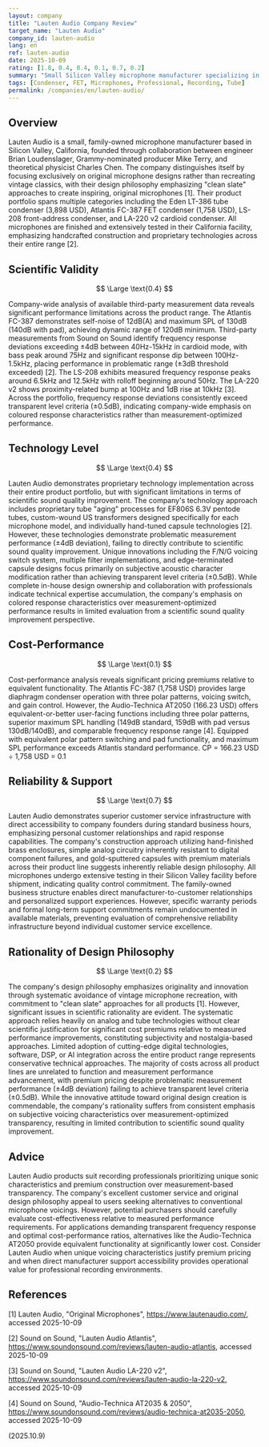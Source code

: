```yaml
---
layout: company
title: "Lauten Audio Company Review"
target_name: "Lauten Audio"
company_id: lauten-audio
lang: en
ref: lauten-audio
date: 2025-10-09
rating: [1.8, 0.4, 0.4, 0.1, 0.7, 0.2]
summary: "Small Silicon Valley microphone manufacturer specializing in original designs with premium tube and FET condenser microphones. Proprietary technologies exist but do not directly contribute to scientific sound quality improvement, with significant cost-performance challenges relative to measured specifications."
tags: [Condenser, FET, Microphones, Professional, Recording, Tube]
permalink: /companies/en/lauten-audio/
---
```

## Overview

Lauten Audio is a small, family-owned microphone manufacturer based in Silicon Valley, California, founded through collaboration between engineer Brian Loudenslager, Grammy-nominated producer Mike Terry, and theoretical physicist Charles Chen. The company distinguishes itself by focusing exclusively on original microphone designs rather than recreating vintage classics, with their design philosophy emphasizing "clean slate" approaches to create inspiring, original microphones [1]. Their product portfolio spans multiple categories including the Eden LT-386 tube condenser (3,898 USD), Atlantis FC-387 FET condenser (1,758 USD), LS-208 front-address condenser, and LA-220 v2 cardioid condenser. All microphones are finished and extensively tested in their California facility, emphasizing handcrafted construction and proprietary technologies across their entire range [2].

## Scientific Validity

$$ \Large \text{0.4} $$

Company-wide analysis of available third-party measurement data reveals significant performance limitations across the product range. The Atlantis FC-387 demonstrates self-noise of 12dB(A) and maximum SPL of 130dB (140dB with pad), achieving dynamic range of 120dB minimum. Third-party measurements from Sound on Sound identify frequency response deviations exceeding ±4dB between 40Hz-15kHz in cardioid mode, with bass peak around 75Hz and significant response dip between 100Hz-1.5kHz, placing performance in problematic range (±3dB threshold exceeded) [2]. The LS-208 exhibits measured frequency response peaks around 6.5kHz and 12.5kHz with rolloff beginning around 50Hz. The LA-220 v2 shows proximity-related bump at 100Hz and 1dB rise at 10kHz [3]. Across the portfolio, frequency response deviations consistently exceed transparent level criteria (±0.5dB), indicating company-wide emphasis on coloured response characteristics rather than measurement-optimized performance.

## Technology Level

$$ \Large \text{0.4} $$

Lauten Audio demonstrates proprietary technology implementation across their entire product portfolio, but with significant limitations in terms of scientific sound quality improvement. The company's technology approach includes proprietary tube "aging" processes for EF806S 6.3V pentode tubes, custom-wound US transformers designed specifically for each microphone model, and individually hand-tuned capsule technologies [2]. However, these technologies demonstrate problematic measurement performance (±4dB deviation), failing to directly contribute to scientific sound quality improvement. Unique innovations including the F/N/G voicing switch system, multiple filter implementations, and edge-terminated capsule designs focus primarily on subjective acoustic character modification rather than achieving transparent level criteria (±0.5dB). While complete in-house design ownership and collaboration with professionals indicate technical expertise accumulation, the company's emphasis on colored response characteristics over measurement-optimized performance results in limited evaluation from a scientific sound quality improvement perspective.

## Cost-Performance

$$ \Large \text{0.1} $$

Cost-performance analysis reveals significant pricing premiums relative to equivalent functionality. The Atlantis FC-387 (1,758 USD) provides large diaphragm condenser operation with three polar patterns, voicing switch, and gain control. However, the Audio-Technica AT2050 (166.23 USD) offers equivalent-or-better user-facing functions including three polar patterns, superior maximum SPL handling (149dB standard, 159dB with pad versus 130dB/140dB), and comparable frequency response range [4]. Equipped with equivalent polar pattern switching and pad functionality, and maximum SPL performance exceeds Atlantis standard performance. CP = 166.23 USD ÷ 1,758 USD = 0.1

## Reliability & Support

$$ \Large \text{0.7} $$

Lauten Audio demonstrates superior customer service infrastructure with direct accessibility to company founders during standard business hours, emphasizing personal customer relationships and rapid response capabilities. The company's construction approach utilizing hand-finished brass enclosures, simple analog circuitry inherently resistant to digital component failures, and gold-sputtered capsules with premium materials across their product line suggests inherently reliable design philosophy. All microphones undergo extensive testing in their Silicon Valley facility before shipment, indicating quality control commitment. The family-owned business structure enables direct manufacturer-to-customer relationships and personalized support experiences. However, specific warranty periods and formal long-term support commitments remain undocumented in available materials, preventing evaluation of comprehensive reliability infrastructure beyond individual customer service excellence.

## Rationality of Design Philosophy

$$ \Large \text{0.2} $$

The company's design philosophy emphasizes originality and innovation through systematic avoidance of vintage microphone recreation, with commitment to "clean slate" approaches for all products [1]. However, significant issues in scientific rationality are evident. The systematic approach relies heavily on analog and tube technologies without clear scientific justification for significant cost premiums relative to measured performance improvements, constituting subjectivity and nostalgia-based approaches. Limited adoption of cutting-edge digital technologies, software, DSP, or AI integration across the entire product range represents conservative technical approaches. The majority of costs across all product lines are unrelated to function and measurement performance advancement, with premium pricing despite problematic measurement performance (±4dB deviation) failing to achieve transparent level criteria (±0.5dB). While the innovative attitude toward original design creation is commendable, the company's rationality suffers from consistent emphasis on subjective voicing characteristics over measurement-optimized transparency, resulting in limited contribution to scientific sound quality improvement.

## Advice

Lauten Audio products suit recording professionals prioritizing unique sonic characteristics and premium construction over measurement-based transparency. The company's excellent customer service and original design philosophy appeal to users seeking alternatives to conventional microphone voicings. However, potential purchasers should carefully evaluate cost-effectiveness relative to measured performance requirements. For applications demanding transparent frequency response and optimal cost-performance ratios, alternatives like the Audio-Technica AT2050 provide equivalent functionality at significantly lower cost. Consider Lauten Audio when unique voicing characteristics justify premium pricing and when direct manufacturer support accessibility provides operational value for professional recording environments.

## References

[1] Lauten Audio, "Original Microphones", https://www.lautenaudio.com/, accessed 2025-10-09

[2] Sound on Sound, "Lauten Audio Atlantis", https://www.soundonsound.com/reviews/lauten-audio-atlantis, accessed 2025-10-09

[3] Sound on Sound, "Lauten Audio LA-220 v2", https://www.soundonsound.com/reviews/lauten-audio-la-220-v2, accessed 2025-10-09

[4] Sound on Sound, "Audio-Technica AT2035 & 2050", https://www.soundonsound.com/reviews/audio-technica-at2035-2050, accessed 2025-10-09

(2025.10.9)